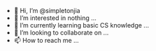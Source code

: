 - 👋 Hi, I’m @simpletonjia
- 👀 I’m interested in nothing ...
- 🌱 I’m currently learning basic CS knowledge ...
- 💞️ I’m looking to collaborate on ...
- 📫 How to reach me ...

<!---
simpletonjia/simpletonjia is a ✨ special ✨ repository because its `README.md` (this file) appears on your GitHub profile.
You can click the Preview link to take a look at your changes.
--->
